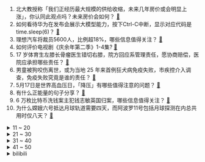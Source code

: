 1. 北大教授称「我们正经历最大规模的供给收缩，未来几年房价或会明显上涨」，你认同此观点吗？未来房价会如何？ [:link:](https://www.zhihu.com/question/656198408)
2. 如何看待华为在发布会展示大模型能力，按下Ctrl-C中断，显示对应代码是time.sleep(6)？ [:link:](https://www.zhihu.com/question/655565411)
3. 理想汽车将裁员5600人，比例超18%，哪些信息值得关注？ [:link:](https://www.zhihu.com/question/656227237)
4. 如何评价电视剧《庆余年第二季》1-4集? [:link:](https://www.zhihu.com/question/656206192)
5. 17 岁体育生左膝长骨瘤医生错切右膝，院方回应系管理责任，愿协商赔偿，医院应承担哪些责任？ [:link:](https://www.zhihu.com/question/656194795)
6. 男童被狗咬伤离世，或为当地 25 年来首例狂犬病免疫失败，市疾控介入调查，免疫失败究竟是谁的责任？ [:link:](https://www.zhihu.com/question/656173865)
7. 5月17日是世界高血压日，「降压」有哪些值得注意的问题？ [:link:](https://www.zhihu.com/question/655960897)
8. 有什么正能量的句子分享？ [:link:](https://www.zhihu.com/question/650283269)
9. 6 万枚比特币洗钱案主犯钱志敏英国归案，哪些信息值得关注？ [:link:](https://www.zhihu.com/question/655569423)
10. 为什么嫦娥六号抵达月球轨道需要四天，而阿波罗11号包括月球探测在内总共用时仅八天？ [:link:](https://www.zhihu.com/question/655838507)
<details>
<summary>11 ~ 20</summary>

11. 为什么这波ai浪潮没有带来大量的就业岗位? [:link:](https://www.zhihu.com/question/649006814)
12. 2024 季中冠军赛 BLG 1:3 不敌 GEN，这场比赛他们输在哪？ [:link:](https://www.zhihu.com/question/656224963)
13. 如何看待今年618取消预售，提前到5月20日现货开卖？ [:link:](https://www.zhihu.com/question/656190409)
14. 菲律宾多艘船只在我黄岩岛邻近海域非法聚集，中国海警加强现场监视取证，哪些信息值得关注？ [:link:](https://www.zhihu.com/question/656195684)
15. 猫咪在出糗时装作很忙，是为了缓解尴尬吗？ [:link:](https://www.zhihu.com/question/655246611)
16. 日本的街道真的有这么干净吗？ [:link:](https://www.zhihu.com/question/56402307)
17. 为什么巴菲特身价超千亿美元，芒格才 20 亿？ [:link:](https://www.zhihu.com/question/654975012)
18. 有哪些方法可以缓解你出门后宠物独自在家的焦虑？ [:link:](https://www.zhihu.com/question/654579995)
19. 在选择职业时，是否应该追求热门行业或岗位？ [:link:](https://www.zhihu.com/question/655929844)
20. 松下 5 月 23 日发布 Lumix S9 全画幅无反相机，该款相机有何亮点？ [:link:](https://www.zhihu.com/question/655957390)
</details>
<details>
<summary>21 ~ 30</summary>

21. 日本战国时代真的是村战吗？ [:link:](https://www.zhihu.com/question/515501705)
22. 如何在日常生活中对孩子进行「美的启蒙」？ [:link:](https://www.zhihu.com/question/655886553)
23. 如何评价《一人之下》第672（714）话？ [:link:](https://www.zhihu.com/question/656237485)
24. 最近你悟出来什么人生道理？ [:link:](https://www.zhihu.com/question/655915922)
25. 每天待在办公室真的很忙，但领导和同事不觉得，反而觉得是在照顾我，怎么改变他们的看法呢？ [:link:](https://www.zhihu.com/question/655951464)
26. 「有爱」征集｜哪个瞬间你真实感受到了毛孩子已经「成为了我的生活习惯」？ [:link:](https://www.zhihu.com/question/655438833)
27. 水浒传为什么能成为四大名著之一？ [:link:](https://www.zhihu.com/question/650662790)
28. 如果开通 88VIP，一次 618 能省多少钱？ [:link:](https://www.zhihu.com/question/656208460)
29. 2024季中赛胜者组决赛GEN3：1战胜BLG，如何评价这场比赛？BLG还有机会夺冠吗？ [:link:](https://www.zhihu.com/question/656226561)
30. 如何挑选一辆适合自己的车？ [:link:](https://www.zhihu.com/question/629533964)
</details>
<details>
<summary>31 ~ 40</summary>

31. 有什么欣赏艺术作品的「入门法则」，让普通人也能看懂艺术作品？ [:link:](https://www.zhihu.com/question/655881025)
32. 如何评价电视剧《庆余年》第二季? [:link:](https://www.zhihu.com/question/655313140)
33. 冥想的时候头脑处于什么状态，为什么冥想能起到舒缓健身作用？ [:link:](https://www.zhihu.com/question/653305726)
34. 英伟达股价逼近前高，AI 行情是否会卷土重来？ [:link:](https://www.zhihu.com/question/656174912)
35. 妈妈上网一般看到什么样的内容会偷偷笑？ [:link:](https://www.zhihu.com/question/655779908)
36. 你觉得鼠标的灵敏度重要吗？ [:link:](https://www.zhihu.com/question/655299351)
37. 如何评价《咒术回战》260话？ [:link:](https://www.zhihu.com/question/655444983)
38. 在博物馆里，你遇到了哪些震撼人心的文字？哪一座博物馆的导语、序言或结语令你无法忘怀？ [:link:](https://www.zhihu.com/question/655249260)
39. 如何评价海来阿木的演唱水平？ [:link:](https://www.zhihu.com/question/425388979)
40. 员工如何更好在自媒体发声？做企业IP和个人IP的区别是什么？ [:link:](https://www.zhihu.com/question/655330351)
</details>
<details>
<summary>41 ~ 50</summary>

41. 为什么《dota2》的比赛英雄上场数量远超《英雄联盟》？ [:link:](https://www.zhihu.com/question/655041097)
42. 妈妈网上冲浪有没有被骗的经历？ [:link:](https://www.zhihu.com/question/655771982)
43. 如何评价《刺客信条：影》黑人角色引发的舆论？ [:link:](https://www.zhihu.com/question/656158102)
44. 当名画《千里江山图》PK《蒙娜丽莎》，你觉得哪幅画在你心中更胜一筹？ [:link:](https://www.zhihu.com/question/656079701)
45. 职场中，你更希望员工与公司的关系，是「互帮互助的家庭式」关系，还是「讲规则不讲情面」的雇佣关系？ [:link:](https://www.zhihu.com/question/655330350)
46. 画画是堆时间就能堆出来的熟练活吗？ [:link:](https://www.zhihu.com/question/655506525)
47. 2024 季中冠军赛 GEN 3:1 击败 BLG 晋级决赛，如何评价这场比赛？ [:link:](https://www.zhihu.com/question/656199322)
48. 杭州市临安区收购一批商品住房用作公租房，如何看待这种模式？ [:link:](https://www.zhihu.com/question/656086305)
49. 当孩子问问题，问到知识盲区了，该怎么回答才能保住老脸？ [:link:](https://www.zhihu.com/question/655954908)
50. 坦赞铁路的现状如何？ [:link:](https://www.zhihu.com/question/25653896)
</details><details>
<summary>bilibili</summary>

</details>